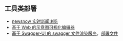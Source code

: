 <!--
 * @Author: zjzjzjzj1874 zjzjzjzj1874@gmail.com
 * @Date: 2024-12-24 11:21:31
 * @LastEditors: zjzjzjzj1874 zjzjzjzj1874@gmail.com
 * @LastEditTime: 2025-03-19 18:40:17
 * @FilePath: /docker/tools/README.md
 * @Description: 工具类部署
-->
## 工具类部署

* [newsnow 实时新闻浏览](https://github.com/ourongxing/newsnow?tab=readme-ov-file)
* [基于 Web 的示意图可视化编辑器](https://github.com/ishubin/schemio)
* [基于 Swagger-UI 的 swagger 文件渲染服务](https://swagger.io/docs/open-source-tools/swagger-ui/usage/installation/)，[部署文件](./swagger/docker-compose.yml)
